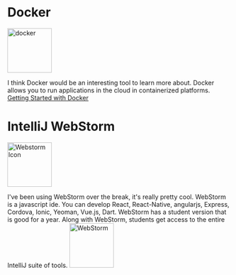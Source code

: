 Docker
===========
<img src="https://docs.docker.com/get-started/images/laurel-docker-containers.png" alt="docker" width="100" height="100">

I think Docker would be an interesting tool to learn more about. Docker allows you to run applications in the cloud in
containerized platforms.  
[Getting Started with Docker](https://www.docker.com/get-started "Getting Started")

IntelliJ WebStorm
===================
<img src ="https://images.g2crowd.com/uploads/product/image/large_detail/large_detail_1513182511/webstorm.png" alt="Webstorm Icon" width="100" height="100">

I've been using WebStorm over the break, it's really pretty cool.  WebStorm is a javascript ide.  You can develop React, React-Native, angularjs, Express, Cordova, Ionic, Yeoman, Vue.js, Dart. WebStorm has a  student version that is good for a year.  Along with WebStorm, students get access to the entire IntelliJ suite of tools.
<img src="https://www.jetbrains.com/webstorm/" alt="WebStorm" height="100" width="100">

